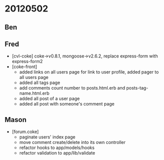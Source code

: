 # 20120502

## Ben



## Fred
- [cvl-coke] coke->v0.8.1, mongoose->v2.6.2, replace express-form with express-form2
- [coke-front]
    - added links on all users page for link to user profile, added pager to all users page
    - added all tags page
    - add comments count number to posts.html.erb and posts-tag-name.html.erb
    - added all post of a user page
    - added all post with someone's comment page



## Mason
- [forum.coke] 
    - paginate users' index page
    - move comment create/delete into its own controller
    - refactor hooks to app/models/hooks
    - refactor validation to app/lib/validate